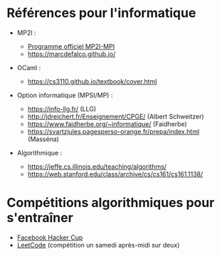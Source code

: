 # Références pour l'informatique

- MP2I :
    - [Programme officiel MP2I-MPI](https://cache.media.education.gouv.fr/file/SPE1-MEN-MESRI-4-2-2021/64/6/spe777_annexe_1373646.pdf)  
    - https://marcdefalco.github.io/

- OCaml :
    - https://cs3110.github.io/textbook/cover.html

- Option informatique (MPSI/MP) :
    - https://info-llg.fr/ (LLG)
    - http://jdreichert.fr/Enseignement/CPGE/ (Albert Schweitzer)
    - https://www.faidherbe.org/~informatique/ (Faidherbe)
    - https://svartzjules.pagesperso-orange.fr/prepa/index.html (Masséna)
   
- Algorithmique :
    - https://jeffe.cs.illinois.edu/teaching/algorithms/
    - https://web.stanford.edu/class/archive/cs/cs161/cs161.1138/

# Compétitions algorithmiques pour s'entraîner

- [Facebook Hacker Cup](https://www.facebook.com/codingcompetitions/hacker-cup)
- [LeetCode](https://leetcode.com/) (compétition un samedi après-midi sur deux)
